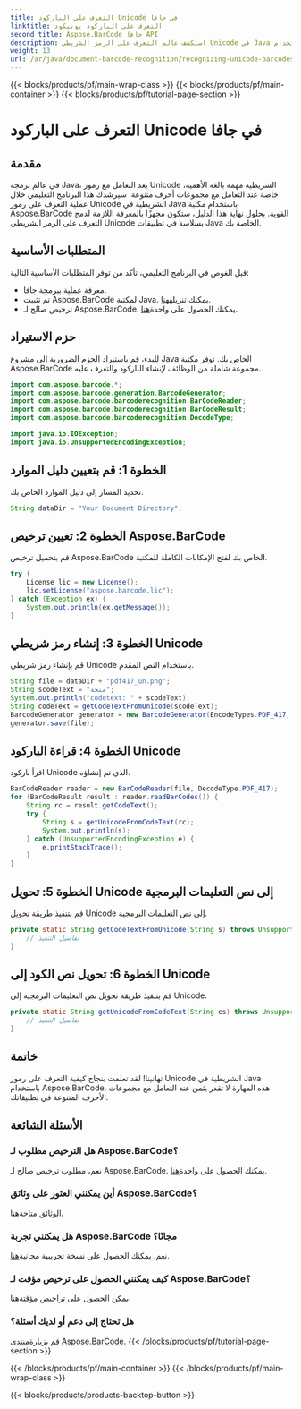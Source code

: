 ```yaml
---
title: التعرف على الباركود Unicode في جافا
linktitle: التعرف على الباركود يونيكود
second_title: Aspose.BarCode جافا API
description: استكشف عالم التعرف على الرمز الشريطي Unicode في Java باستخدام Aspose.BarCode. اتبع دليلنا خطوة بخطوة لدمج مجموعات الأحرف المتنوعة في تطبيقاتك بسلاسة.
weight: 13
url: /ar/java/document-barcode-recognition/recognizing-unicode-barcodes/
---
```


{{< blocks/products/pf/main-wrap-class >}}
{{< blocks/products/pf/main-container >}}
{{< blocks/products/pf/tutorial-page-section >}}

# التعرف على الباركود Unicode في جافا


## مقدمة

في عالم برمجة Java، يعد التعامل مع رموز Unicode الشريطية مهمة بالغة الأهمية، خاصة عند التعامل مع مجموعات أحرف متنوعة. سيرشدك هذا البرنامج التعليمي خلال عملية التعرف على رموز Unicode الشريطية في Java باستخدام مكتبة Aspose.BarCode القوية. بحلول نهاية هذا الدليل، ستكون مجهزًا بالمعرفة اللازمة لدمج التعرف على الرمز الشريطي Unicode بسلاسة في تطبيقات Java الخاصة بك.

## المتطلبات الأساسية

قبل الغوص في البرنامج التعليمي، تأكد من توفر المتطلبات الأساسية التالية:

- معرفة عملية ببرمجة جافا.
-  تم تثبيت Aspose.BarCode لمكتبة Java. يمكنك تنزيله[هنا](https://releases.aspose.com/barcode/java/).
-  ترخيص صالح لـ Aspose.BarCode. يمكنك الحصول على واحدة[هنا](https://purchase.aspose.com/buy).

## حزم الاستيراد

للبدء، قم باستيراد الحزم الضرورية إلى مشروع Java الخاص بك. توفر مكتبة Aspose.BarCode مجموعة شاملة من الوظائف لإنشاء الباركود والتعرف عليه.

```java
import com.aspose.barcode.*;
import com.aspose.barcode.generation.BarcodeGenerator;
import com.aspose.barcode.barcoderecognition.BarCodeReader;
import com.aspose.barcode.barcoderecognition.BarCodeResult;
import com.aspose.barcode.barcoderecognition.DecodeType;

import java.io.IOException;
import java.io.UnsupportedEncodingException;
```

## الخطوة 1: قم بتعيين دليل الموارد

تحديد المسار إلى دليل الموارد الخاص بك.

```java
String dataDir = "Your Document Directory";
```

## الخطوة 2: تعيين ترخيص Aspose.BarCode

قم بتحميل ترخيص Aspose.BarCode الخاص بك لفتح الإمكانات الكاملة للمكتبة.

```java
try {
    License lic = new License();
    lic.setLicense("aspose.barcode.lic");
} catch (Exception ex) {
    System.out.println(ex.getMessage());
}
```

## الخطوة 3: إنشاء رمز شريطي Unicode

قم بإنشاء رمز شريطي Unicode باستخدام النص المقدم.

```java
String file = dataDir + "pdf417_un.png";
String scodeText = "منحة";
System.out.println("codetext: " + scodeText);
String codeText = getCodeTextFromUnicode(scodeText);
BarcodeGenerator generator = new BarcodeGenerator(EncodeTypes.PDF_417, codeText);
generator.save(file);
```

## الخطوة 4: قراءة الباركود Unicode

اقرأ باركود Unicode الذي تم إنشاؤه.

```java
BarCodeReader reader = new BarCodeReader(file, DecodeType.PDF_417);
for (BarCodeResult result : reader.readBarCodes()) {
    String rc = result.getCodeText();
    try {
        String s = getUnicodeFromCodeText(rc);
        System.out.println(s);
    } catch (UnsupportedEncodingException e) {
        e.printStackTrace();
    }
}
```

## الخطوة 5: تحويل Unicode إلى نص التعليمات البرمجية

قم بتنفيذ طريقة تحويل Unicode إلى نص التعليمات البرمجية.

```java
private static String getCodeTextFromUnicode(String s) throws UnsupportedEncodingException {
    // تفاصيل التنفيذ
}

```

## الخطوة 6: تحويل نص الكود إلى Unicode

قم بتنفيذ طريقة تحويل نص التعليمات البرمجية إلى Unicode.

```java
private static String getUnicodeFromCodeText(String cs) throws UnsupportedEncodingException {
    // تفاصيل التنفيذ
}
```

## خاتمة

تهانينا! لقد تعلمت بنجاح كيفية التعرف على رموز Unicode الشريطية في Java باستخدام Aspose.BarCode. هذه المهارة لا تقدر بثمن عند التعامل مع مجموعات الأحرف المتنوعة في تطبيقاتك.

## الأسئلة الشائعة

### هل الترخيص مطلوب لـ Aspose.BarCode؟
نعم، مطلوب ترخيص صالح لـ Aspose.BarCode. يمكنك الحصول على واحدة[هنا](https://purchase.aspose.com/buy).

### أين يمكنني العثور على وثائق Aspose.BarCode؟
 الوثائق متاحة[هنا](https://reference.aspose.com/barcode/java/).

### هل يمكنني تجربة Aspose.BarCode مجانًا؟
 نعم، يمكنك الحصول على نسخة تجريبية مجانية[هنا](https://releases.aspose.com/).

### كيف يمكنني الحصول على ترخيص مؤقت لـ Aspose.BarCode؟
 يمكن الحصول على تراخيص مؤقتة[هنا](https://purchase.aspose.com/temporary-license/).

### هل تحتاج إلى دعم أو لديك أسئلة؟
 قم بزيارة[منتدى Aspose.BarCode](https://forum.aspose.com/c/barcode/13).
{{< /blocks/products/pf/tutorial-page-section >}}

{{< /blocks/products/pf/main-container >}}
{{< /blocks/products/pf/main-wrap-class >}}

{{< blocks/products/products-backtop-button >}}
